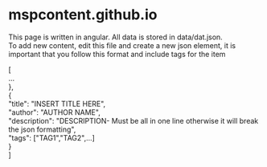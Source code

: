 # mspcontent.github.io

This page is written in angular. All data is stored in data/dat.json. <br />
To add new content, edit this file and create a new json element, it is important that you follow this format and include tags for the item
<br />

[<br />
  ...<br />
  },<br />
  {<br />
    "title": "INSERT TITLE HERE",<br />
    "author": "AUTHOR NAME",<br />
    "description": "DESCRIPTION- Must be all in one line otherwise it will break the json formatting",<br />
    "tags": ["TAG1","TAG2",...]<br />
  }<br />
]<br />
